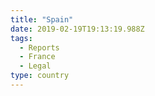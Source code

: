 ```yaml
---
title: "Spain"
date: 2019-02-19T19:13:19.988Z
tags:
  - Reports
  - France
  - Legal
type: country
---
```


